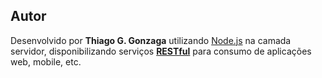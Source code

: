 <i class="icon-user"></i> Autor
-----

Desenvolvido por **Thiago G. Gonzaga** utilizando [Node.js](https://nodejs.org/en/) na camada servidor, disponibilizando serviços **[RESTful](https://www.google.com.br/search?q=RESTful&oq=RESTful&aqs=chrome..69i57j69i61l2j69i60j0l2.295j0j7&sourceid=chrome&ie=UTF-8)** para consumo de aplicações web, mobile, etc.